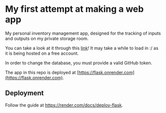 # My first attempt at making a web app
My personal inventory management app, designed for the tracking of inputs and outputs on my private storage room.

You can take a look at it through this [link](https://inventory-management-app-6jlp.onrender.com/)! It may take a while to load in :/ as it is being hosted on a free account.

In order to change the database, you must provide a valid GitHub token.

The app in this repo is deployed at [https://flask.onrender.com](https://flask.onrender.com).

## Deployment

Follow the guide at https://render.com/docs/deploy-flask.
